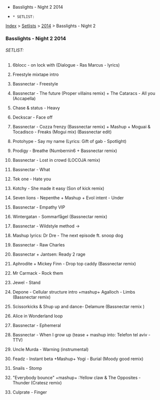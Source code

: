   * Basslights - Night 2 2014
  *     * SETLIST:

[Index](https://www.reddit.com/r/bassnectar/wiki/index) >
[Setlists](https://www.reddit.com/r/bassnectar/wiki/interactive/setlists) >
[2014](https://www.reddit.com/r/bassnectar/wiki/interactive/setlists/2014) >
Basslights - Night 2

### Basslights - Night 2 2014

###### SETLIST:

  1. 6blocc - on lock with (Dialogue - Ras Marcus - lyrics)

  2. Freestyle mixtape intro 

  3. Bassnectar - Freestyle

  4. Bassnectar - The future (Proper villains remix) + The Cataracs - All you (Accapella)

  5. Chase & status - Heavy

  6. Deckscar - Face off

  7. Bassnectar - Cozza frenzy (Bassnectar remix) + Mashup + Moguai & Tocadisco - Freaks (Mogui mix) (Bassnectar edit)

  8. Protohype - Say my name (Lyrics: Gift of gab - Spotlight)

  9. Prodigy - Breathe (Numbernin6 + Bassnectar remix)

  10. Bassnectar - Lost in crowd (LOCOJA remix)

  11. Bassnectar - What

  12. Tek one - Hate you

  13. Kotchy - She made it easy (Son of kick remix)

  14. Seven lions - Nepenthe + Mashup + Evol intent - Under

  15. Bassnectar - Empathy VIP

  16. Wintergatan - Sommarfågel (Bassnectar remix)

  17. Bassnectar - Wildstyle method ->

  18. Mashup lyrics: Dr Dre - The next episode ft. snoop dog

  19. Bassnectar - Raw Charles

  20. Bassnectar + Jantsen: Ready 2 rage

  21. Aphrodite + Mickey Finn - Drop top caddy (Bassnectar remix)

  22. Mr Carmack - Rock them

  23. Jewel - Stand

  24. Depone - Cellular structure intro +mashup+ Agalloch - Limbs (Bassnectar remix)

  25. Scissorkicks & Shup up and dance- Delamure (Bassnectar remix )

  26. Alice in Wonderland loop

  27. Bassnectar - Ephemeral

  28. Bassnectar - When I grow up (tease + mashup into: Telefon tel aviv - TTV)

  29. Uncle Murda - Warning (instrumental) 

  30. Feadz - Instant beta +Mashup+ Yogi - Burial (Moody good remix)

  31. Snails - Stomp

  32. "Everybody bounce" +mashup+ :Yellow claw & The Opposites - Thunder (Cratesz remix)

  33. Culprate - Finger

